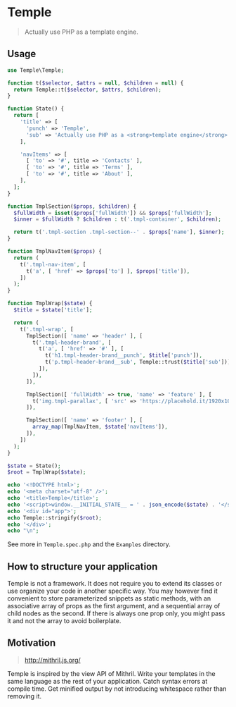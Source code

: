 # Temple

> Actually use PHP as a template engine.

## Usage

```php
use Temple\Temple;

function t($selector, $attrs = null, $children = null) {
  return Temple::t($selector, $attrs, $children);
}

function State() {
  return [
    'title' => [
      'punch' => 'Temple',
      'sub' => 'Actually use PHP as a <strong>template engine</strong>',
    ],

    'navItems' => [
      [ 'to' => '#', title => 'Contacts' ],
      [ 'to' => '#', title => 'Terms' ],
      [ 'to' => '#', title => 'About' ],
    ],
  ];
}

function TmplSection($props, $children) {
  $fullWidth = isset($props['fullWidth']) && $props['fullWidth'];
  $inner = $fullWidth ? $children : t('.tmpl-container', $children);

  return t('.tmpl-section .tmpl-section--' . $props['name'], $inner);
}

function TmplNavItem($props) {
  return (
    t('.tmpl-nav-item', [
      t('a', [ 'href' => $props['to'] ], $props['title']),
    ])
  );
}

function TmplWrap($state) {
  $title = $state['title'];

  return (
    t('.tmpl-wrap', [
      TmplSection([ 'name' => 'header' ], [
        t('.tmpl-header-brand', [
          t('a', [ 'href' => '#' ], [
            t('h1.tmpl-header-brand__punch', $title['punch']),
            t('p.tmpl-header-brand__sub', Temple::trust($title['sub'])),
          ]),
        ]),
      ]),

      TmplSection([ 'fullWidth' => true, 'name' => 'feature' ], [
        t('img.tmpl-parallax', [ 'src' => 'https://placehold.it/1920x1080' ]),
      ]),

      TmplSection([ 'name' => 'footer' ], [
        array_map(TmplNavItem, $state['navItems']),
      ]),
    ])
  );
}

$state = State();
$root = TmplWrap($state);

echo '<!DOCTYPE html>';
echo '<meta charset="utf-8" />';
echo '<title>Temple</title>';
echo '<script>window.__INITIAL_STATE__ = ' . json_encode($state) . '</script>';
echo '<div id="app">';
echo Temple::stringify($root);
echo '</div>';
echo "\n";
```

See more in `Temple.spec.php` and the `Examples` directory.

## How to structure your application

Temple is not a framework. It does not require you to extend its classes or use
organize your code in another specific way. You may however find it convenient
to store parameterized snippets as static methods, with an associative array
of props as the first argument, and a sequential array of child nodes as the
second. If there is always one prop only, you might pass it and not the array
to avoid boilerplate.

## Motivation

> http://mithril.js.org/

Temple is inspired by the view API of Mithril. Write your templates in the same
language as the rest of your application. Catch syntax errors at compile time.
Get minified output by not introducing whitespace rather than removing it.
